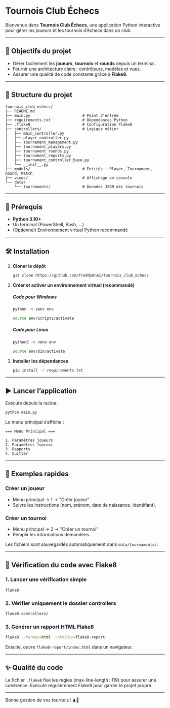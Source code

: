 # Tournois Club Échecs

Bienvenue dans **Tournois Club Échecs**, une application Python interactive pour gérer les joueurs et les tournois d’échecs dans un club.

---

## 🎯 Objectifs du projet

- Gérer facilement les **joueurs**, **tournois** et **rounds** depuis un terminal.
- Fournir une architecture claire : contrôleurs, modèles et vues.
- Assurer une qualité de code constante grâce à **Flake8**.

---

## 📂 Structure du projet

```
tournois_club_echecs/
├── README.md
├── main.py                       # Point d’entrée
├── requirements.txt              # Dépendances Python
├── .flake8                       # Configuration Flake8
├── controllers/                  # Logique métier
│   ├── main_controller.py
│   ├── player_controller.py
│   ├── tournament_management.py
│   ├── tournament_players.py
│   ├── tournament_rounds.py
│   ├── tournament_reports.py
│   ├── tournament_controller_base.py
│   └── __init__.py
├── models/                       # Entités : Player, Tournament, Round, Match
├── views/                        # Affichage en console
└── data/
    └── tournaments/              # Données JSON des tournois
```

---

## 🚀 Prérequis

- **Python 3.10+**
- Un terminal (PowerShell, Bash, …)
- (Optionnel) Environnement virtuel Python recommandé

---

## 🛠 Installation

1. **Cloner le dépôt**

   ```bash
   git clone https://github.com/Freddy0ne1/tournois_club_echecs
   ```

2. **Créer et activer un environnement virtuel (recommandé)**

   ##### Code pour Windows

   ```bash
   python -m venv env
   ```

   ```bash
   source env/Scripts/activate
   ```

   ##### Code pour Linux

   ```bash
   python3 -m venv env
   ```

   ```bash
   source env/bin/activate
   ```

3. **Installer les dépendances**
   ```bash
   pip install -r requirements.txt
   ```

---

## ▶️ Lancer l’application

Exécute depuis la racine :

```bash
python main.py
```

Le menu principal s’affiche :

```
=== Menu Principal ===

1. Paramètres joueurs
2. Paramètres tournoi
3. Rapports
4. Quitter
```

---

## 🧭 Exemples rapides

### Créer un joueur

- Menu principal → 1 → "Créer joueur"
- Suivre les instructions (nom, prénom, date de naissance, identifiant).

### Créer un tournoi

- Menu principal → 2 → "Créer un tournoi"
- Remplir les informations demandées.

Les fichiers sont sauvegardés automatiquement dans `data/tournaments/`.

---

## 🧹 Vérification du code avec Flake8

### 1. Lancer une vérification simple

```bash
flake8
```

### 2. Vérifier uniquement le dossier controllers

```bash
flake8 controllers/
```

### 3. Générer un rapport HTML Flake8

```bash
flake8 --format=html --htmldir=flake8-report
```

Ensuite, ouvre `flake8-report/index.html` dans un navigateur.

---

## ✨ Qualité du code

Le fichier `.flake8` fixe les règles (max-line-length : 119) pour assurer une cohérence.
Exécute régulièrement Flake8 pour garder le projet propre.

---

Bonne gestion de vos tournois ! ♟🚀
